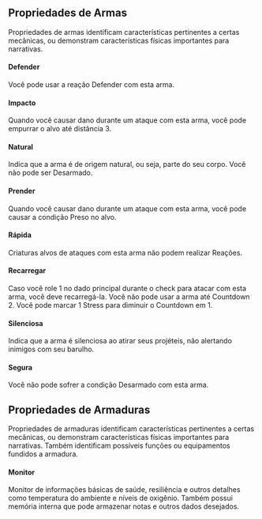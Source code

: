 <!-- ## Propriedades de Espécies e Criaturas

Propriedades de criaturas identificam características pertinentes a certas mecânicas, ou demonstram características físicas importantes para narrativas.

#### Besta
Craituras do tipo besta são semelhantes aos animais na terra, como leões, raposas, lobos, coelhos, etc. Entre parênteses será indicado um tipo de animal conhecido para indicar a anatomia geral da criatura.

#### Construto
Construto são criaturas que têm seu corpo inteiramente ou quase inteiramente feito por materiais inorgânicos, como por exemplo aço, madeira ou qualquer tipo de mineral.

#### Elemental
Criaturas elementais são inteiramente feitas por elementos como: terra, água, ar, fogo.

#### Humanoid
Criaturas humanoid possuem estrutura física muito parecida com os humanos, ou seja, são bípedes e geralmente possuem uma cabeça, um tronco, dois membros superiores e dois inferiores.

#### Inseto
Inseto são criaturas iguais ou semelhantes aos insetos presentes na terra.

#### Orgânico
Criaturas orgânicas têm seu corpo feito por materiais orgânicos, como pele, ossos, carne, órgãos, etc.

#### Planta
Criaturas do tipo planta são criaturas semelhantes às plantas e flores presentes na terra. Pode haver subdivisões mais detalhadas desta propriedade como **Fungus**. -->

## Propriedades de Armas

Propriedades de armas identificam características pertinentes a certas mecânicas, ou demonstram características físicas importantes para narrativas.

<!-- #### Confiável
Ao atacar com esta arma, você pode re-rolar um dado caótico uma vez caso seu valor seja 1. -->

#### Defender
Você pode usar a reação Defender com esta arma.

<!-- #### Especial
Indica que a arma possui propriedades especiais e possui uma carta explicativa. -->

#### Impacto
Quando você causar dano durante um ataque com esta arma, você pode empurrar o alvo até distância 3.

#### Natural
Indica que a arma é de origem natural, ou seja, parte do seu corpo. Você não pode ser Desarmado.

#### Prender
Quando você causar dano durante um ataque com esta arma, você pode causar a condição Preso no alvo.

#### Rápida
Criaturas alvos de ataques com esta arma não podem realizar Reações.

#### Recarregar
Caso você role 1 no dado principal durante o check para atacar com esta arma, você deve recarregá-la. Você não pode usar a arma até Countdown 2. Você pode marcar 1 Stress para diminuir o Countdown em 1.

#### Silenciosa
Indica que a arma é silenciosa ao atirar seus projéteis, não alertando inimigos com seu barulho.

#### Segura
Você não pode sofrer a condição Desarmado com esta arma.

## Propriedades de Armaduras

Propriedades de armaduras identificam características pertinentes a certas mecânicas, ou demonstram características físicas importantes para narrativas. Também identificam possíveis funções ou equipamentos fundidos a armadura.

<!-- #### Carta
Indica que a armadura possui propriedades especiais e possui uma carta explicativa.-->

<!-- #### Comunicador
Armadura possui um comunicador integrado que permite conversação a distâncias 50. -->

<!-- #### Lanterna
Armadura possui uma lanterna que permite iluminar áreas até distância 10 com escuridão.  -->

#### Monitor
Monitor de informações básicas de saúde, resiliência e outros detalhes como temperatura do ambiente e níveis de oxigênio. Também possui memória interna que pode armazenar notas e outros dados desejados.